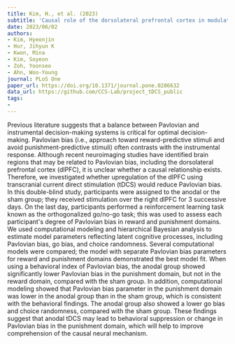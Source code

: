 ```yaml
---
title: Kim, H., et al. (2023)
subtitle: 'Causal role of the dorsolateral prefrontal cortex in modulating the balance between Pavlovian and instrumental systems in the punishment domain'
date: 2023/06/02
authors:
- Kim, Hyeonjin
- Hur, Jihyun K
- Kwon, Mina
- Kim, Soyeon
- Zoh, Yoonseo
- Ahn, Woo-Young
journal: PLoS One
paper_url: https://doi.org/10.1371/journal.pone.0286632
data_url: https://github.com/CCS-Lab/project_tDCS_public
tags:
- 
---
```


Previous literature suggests that a balance between Pavlovian and instrumental decision-making systems is critical for optimal decision-making. Pavlovian bias (i.e., approach toward reward-predictive stimuli and avoid punishment-predictive stimuli) often contrasts with the instrumental response. Although recent neuroimaging studies have identified brain regions that may be related to Pavlovian bias, including the dorsolateral prefrontal cortex (dlPFC), it is unclear whether a causal relationship exists. Therefore, we investigated whether upregulation of the dlPFC using transcranial current direct stimulation (tDCS) would reduce Pavlovian bias. In this double-blind study, participants were assigned to the anodal or the sham group; they received stimulation over the right dlPFC for 3 successive days. On the last day, participants performed a reinforcement learning task known as the orthogonalized go/no-go task; this was used to assess each participant's degree of Pavlovian bias in reward and punishment domains. We used computational modeling and hierarchical Bayesian analysis to estimate model parameters reflecting latent cognitive processes, including Pavlovian bias, go bias, and choice randomness. Several computational models were compared; the model with separate Pavlovian bias parameters for reward and punishment domains demonstrated the best model fit. When using a behavioral index of Pavlovian bias, the anodal group showed significantly lower Pavlovian bias in the punishment domain, but not in the reward domain, compared with the sham group. In addition, computational modeling showed that Pavlovian bias parameter in the punishment domain was lower in the anodal group than in the sham group, which is consistent with the behavioral findings. The anodal group also showed a lower go bias and choice randomness, compared with the sham group. These findings suggest that anodal tDCS may lead to behavioral suppression or change in Pavlovian bias in the punishment domain, which will help to improve comprehension of the causal neural mechanism.
